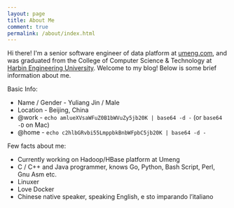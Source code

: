 ```yaml
---
layout: page
title: About Me
comment: true
permalink: /about/index.html
---
```


Hi there! I'm a senior software engineer of data platform at [umeng.com][umeng],
and was graduated from the College of Computer Science & Technology
at [Harbin Engineering University][heu].
Welcome to my blog! Below is some brief information about me.

Basic Info:

* Name / Gender - Yuliang Jin / Male
* Location - Beijing, China
* @work - `echo amlueXVsaWFuZ0B1bWVuZy5jb20K | base64 -d -` (or `base64 -D` on Mac)
* @home - `echo c2hlbGRvbi55LmppbkBnbWFpbC5jb20K | base64 -d -`

Few facts about me:

* Currently working on Hadoop/HBase platform at Umeng
* C / C++ and Java programmer, knows Go, Python, Bash Script, Perl, Gnu Asm etc.
* Linuxer
* Love Docker
* Chinese native speaker, speaking English, e sto imparando l’italiano

[umeng]:    http://www.umeng.com
[heu]:      http://english.hrbeu.edu.cn
